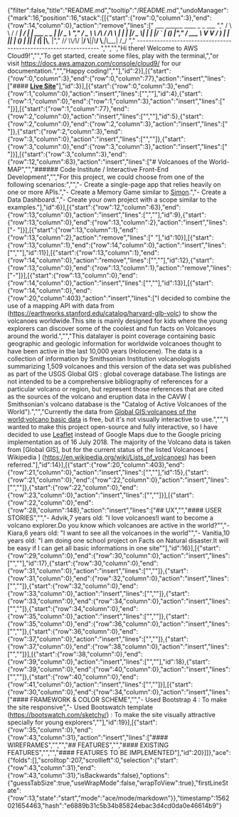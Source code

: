 {"filter":false,"title":"README.md","tooltip":"/README.md","undoManager":{"mark":16,"position":16,"stack":[[{"start":{"row":0,"column":3},"end":{"row":14,"column":0},"action":"remove","lines":["      ___        ______     ____ _                 _  ___  ","        / \\ \\      / / ___|   / ___| | ___  _   _  __| |/ _ \\ ","       / _ \\ \\ /\\ / /\\___ \\  | |   | |/ _ \\| | | |/ _` | (_) |","      / ___ \\ V  V /  ___) | | |___| | (_) | |_| | (_| |\\__, |","     /_/   \\_\\_/\\_/  |____/   \\____|_|\\___/ \\__,_|\\__,_|  /_/ "," ----------------------------------------------------------------- ","","","Hi there! Welcome to AWS Cloud9!","","To get started, create some files, play with the terminal,","or visit https://docs.aws.amazon.com/console/cloud9/ for our documentation.","","Happy coding!",""],"id":2}],[{"start":{"row":0,"column":3},"end":{"row":0,"column":77},"action":"insert","lines":["#### **[Live Site](https://debapriya9b.github.io/MilestoneProject2-Map/)**"],"id":3}],[{"start":{"row":0,"column":3},"end":{"row":1,"column":0},"action":"insert","lines":["",""],"id":4},{"start":{"row":1,"column":0},"end":{"row":1,"column":3},"action":"insert","lines":["   "]}],[{"start":{"row":1,"column":77},"end":{"row":2,"column":0},"action":"insert","lines":["",""],"id":5},{"start":{"row":2,"column":0},"end":{"row":2,"column":3},"action":"insert","lines":["   "]},{"start":{"row":2,"column":3},"end":{"row":3,"column":0},"action":"insert","lines":["",""]},{"start":{"row":3,"column":0},"end":{"row":3,"column":3},"action":"insert","lines":["   "]}],[{"start":{"row":3,"column":3},"end":{"row":12,"column":63},"action":"insert","lines":["# Volcanoes of the World-MAP","","###### Code Institute / Interactive Front-End Development","","For this project, we could choose from one of the following scenarios:","","- Create a single-page app that relies heavily on one or more APIs.","- Create a Memory Game similar to [Simon](https://en.wikipedia.org/wiki/Simon_(game)).","- Create a Data Dashboard.","- Create your own project with a scope similar to the examples."],"id":6}],[{"start":{"row":12,"column":63},"end":{"row":13,"column":0},"action":"insert","lines":["",""],"id":9},{"start":{"row":13,"column":0},"end":{"row":13,"column":2},"action":"insert","lines":["- "]}],[{"start":{"row":13,"column":1},"end":{"row":13,"column":2},"action":"remove","lines":[" "],"id":10}],[{"start":{"row":13,"column":1},"end":{"row":14,"column":0},"action":"insert","lines":["",""],"id":11}],[{"start":{"row":13,"column":1},"end":{"row":14,"column":0},"action":"remove","lines":["",""],"id":12},{"start":{"row":13,"column":0},"end":{"row":13,"column":1},"action":"remove","lines":["-"]}],[{"start":{"row":13,"column":0},"end":{"row":14,"column":0},"action":"insert","lines":["",""],"id":13}],[{"start":{"row":14,"column":0},"end":{"row":20,"column":403},"action":"insert","lines":["I decided to combine the use of a mapping API with data  from (https://earthworks.stanford.edu/catalog/harvard-glb-volc) to show the volcanoes worldwide.This site is mainly designed for kids where the young explorers can discover some of the coolest and fun facts on Volcanoes around the world.","","This datalayer is point coverage containing basic geographic and geologic information for worldwide volcanoes thought to have been active in the last 10,000 years (Holocene). The data is a collection of information by Smithsonian Institution volcanologists summarizing 1,509 volcanoes and this version of the data set was published as part of the USGS Global GIS : global coverage database.The listings are not intended to be a comprehensive bibliography of references for a particular volcano or region, but represent those references that are cited as the sources of the volcano and eruption data in the CAVW ( Smithsonian's volcano database is the \"Catalog of Active Volcanoes of the World\").","","Currently the data from [Global GIS:volcanoes of the world;volcano basic data](https://earthworks.stanford.edu/catalog/harvard-glb-volc) is free, but it's not visually interactive to use.","","I wanted to make this project open-source and fully interactive, so I have decided to use [Leaflet](https://leafletjs.com/) instead of Google Maps due to the Google pricing implementation as of 16 July 2018. The majority of the Volcano data is taken from [Global GIS], but for the current status of the listed Volcanoes [ Wikipedia ] (https://en.wikipedia.org/wiki/Lists_of_volcanoes) has been referred."],"id":14}],[{"start":{"row":20,"column":403},"end":{"row":21,"column":0},"action":"insert","lines":["",""],"id":15},{"start":{"row":21,"column":0},"end":{"row":22,"column":0},"action":"insert","lines":["",""]},{"start":{"row":22,"column":0},"end":{"row":23,"column":0},"action":"insert","lines":["",""]}],[{"start":{"row":22,"column":0},"end":{"row":28,"column":148},"action":"insert","lines":["## UX","","#### USER STORIES","","- Advik,7 years old: \"I love volcanoes!I want to become a volcano explorer.Do you know which volcanoes are active in the world?\"","- Kiara,6 years old: \"I want to see all the volcanoes in the world\"","- Vanitia,10 years old: \"I am doing one school project on Facts on Natural disaster.It will be easy if I can get all basic informations in one site\""],"id":16}],[{"start":{"row":29,"column":0},"end":{"row":30,"column":0},"action":"insert","lines":["",""],"id":17},{"start":{"row":30,"column":0},"end":{"row":31,"column":0},"action":"insert","lines":["",""]},{"start":{"row":31,"column":0},"end":{"row":32,"column":0},"action":"insert","lines":["",""]},{"start":{"row":32,"column":0},"end":{"row":33,"column":0},"action":"insert","lines":["",""]},{"start":{"row":33,"column":0},"end":{"row":34,"column":0},"action":"insert","lines":["",""]},{"start":{"row":34,"column":0},"end":{"row":35,"column":0},"action":"insert","lines":["",""]},{"start":{"row":35,"column":0},"end":{"row":36,"column":0},"action":"insert","lines":["",""]},{"start":{"row":36,"column":0},"end":{"row":37,"column":0},"action":"insert","lines":["",""]},{"start":{"row":37,"column":0},"end":{"row":38,"column":0},"action":"insert","lines":["",""]}],[{"start":{"row":38,"column":0},"end":{"row":39,"column":0},"action":"insert","lines":["",""],"id":18},{"start":{"row":39,"column":0},"end":{"row":40,"column":0},"action":"insert","lines":["",""]},{"start":{"row":40,"column":0},"end":{"row":41,"column":0},"action":"insert","lines":["",""]}],[{"start":{"row":30,"column":0},"end":{"row":34,"column":0},"action":"insert","lines":["#### FRAMEWORK & COLOR SCHEME","","- Used Bootstrap 4 : To make the site responsive","- Used Bootswatch template (https://bootswatch.com/sketchy/) : To make the site visually attractive specially for young explorers",""],"id":19}],[{"start":{"row":35,"column":0},"end":{"row":43,"column":31},"action":"insert","lines":["#### WIREFRAMES","","","## FEATURES","","#### EXISTING FEATURES","","","#### FEATURES TO BE IMPLEMENTED"],"id":20}]]},"ace":{"folds":[],"scrolltop":207,"scrollleft":0,"selection":{"start":{"row":43,"column":31},"end":{"row":43,"column":31},"isBackwards":false},"options":{"guessTabSize":true,"useWrapMode":false,"wrapToView":true},"firstLineState":{"row":13,"state":"start","mode":"ace/mode/markdown"}},"timestamp":1562021654463,"hash":"e6889b31c5b34b85824ebac3d4cd0da0e46614b9"}